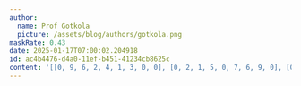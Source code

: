 ```yaml
---
author:
  name: Prof Gotkola
  picture: /assets/blog/authors/gotkola.png
maskRate: 0.43
date: 2025-01-17T07:00:02.204918
id: ac4b4476-d4a0-11ef-b451-41234cb8625c
content: '[[0, 9, 6, 2, 4, 1, 3, 0, 0], [0, 2, 1, 5, 0, 7, 6, 9, 0], [0, 0, 4, 0, 6, 9, 0, 2, 0], [1, 0, 2, 4, 9, 5, 7, 0, 0], [6, 0, 5, 3, 0, 0, 9, 4, 0], [0, 0, 0, 7, 0, 6, 0, 8, 1], [4, 0, 8, 0, 5, 3, 2, 7, 6], [3, 5, 0, 6, 0, 0, 0, 0, 9], [2, 0, 0, 0, 0, 4, 8, 3, 5]]'
---
```


